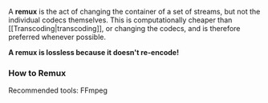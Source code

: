 A **remux** is the act of changing the container of a set of streams, but not the individual codecs themselves. This is computationally cheaper than [[Transcoding|transcoding]], or changing the codecs, and is therefore preferred whenever possible. 

**A remux is lossless because it doesn't re-encode!**
### How to Remux
Recommended tools: FFmpeg